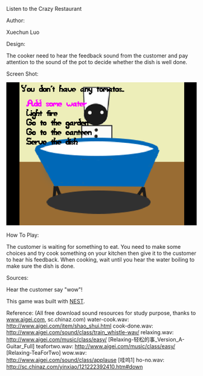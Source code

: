 Listen to the Crazy Restaurant

Author: 

Xuechun Luo

Design: 

The cooker need to hear the feedback sound from the customer and pay attention to the sound of the pot to decide whether the dish is well done.

Screen Shot:

![Screen Shot](screenshot.png)

How To Play:

The customer is waiting for something to eat. You need to make some choices and try cook something on your kitchen then give it to the customer to hear his feedback. When cooking, wait until you hear the water boiling to make sure the dish is done.

Sources:

Hear the customer say "wow"!

This game was built with [NEST](NEST.md).

Reference: (All free download sound resources for study purpose, thanks to www.aigei.com, sc.chinaz.com)
water-cook.wav: http://www.aigei.com/item/shao_shui.html
cook-done.wav: http://www.aigei.com/sound/class/train_whistle-wav/
relaxing.wav: http://www.aigei.com/music/class/easy/  	[Relaxing-轻松的事_Version_A-Guitar_Full]
teafortwo.wav: http://www.aigei.com/music/class/easy/  	[Relaxing-TeaForTwo]
wow.wav: http://www.aigei.com/sound/class/applause  [哇呜1]
ho-no.wav: http://sc.chinaz.com/yinxiao/121222392410.htm#down 
